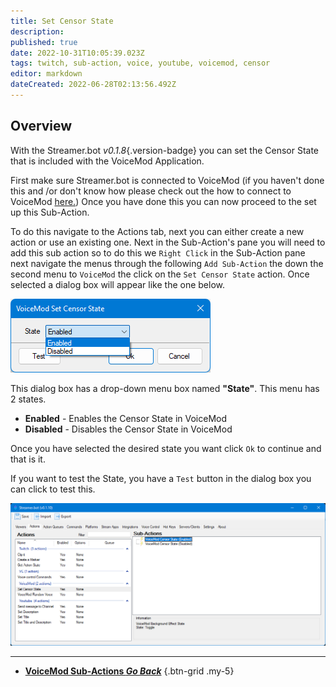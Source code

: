 ```yaml
---
title: Set Censor State
description: 
published: true
date: 2022-10-31T10:05:39.023Z
tags: twitch, sub-action, voice, youtube, voicemod, censor
editor: markdown
dateCreated: 2022-06-28T02:13:56.492Z
---
```


## Overview
With the Streamer.bot *v0.1.8*{.version-badge} you can set the Censor State that is included with the VoiceMod Application.

First make sure Streamer.bot is connected to VoiceMod (if you haven't done this and /or don't know how please check out the how to connect to VoiceMod [here.](/en/Integrations/VoiceMod))
Once you have done this you can now proceed to the set up this Sub-Action.


To do this navigate to the Actions tab, next you can either create a new action or use an existing one.
Next in the Sub-Action's pane you will need to add this sub action so to do this we `Right Click` in the Sub-Action pane next navigate the menus through the following `Add Sub-Action` the down the second menu to `VoiceMod` the click on the `Set Censor State` action. Once selected a dialog box will appear like the one below.

![censor-state-dialog-box.png](/voicemod/censor-state-dialog-box.png)

This dialog box has a drop-down menu box named **"State"**. This menu has 2 states. 

- **Enabled** - Enables the Censor State in VoiceMod
- **Disabled** - Disables the Censor State in VoiceMod


Once you have selected the desired state you want click `Ok` to continue and that is it. 

If you want to test the State, you have a `Test` button in the dialog box you can click to test this.

![set-censor-state-complete.png](/voicemod/set-censor-state-complete.png)

---

- [<i class="mdi mdi-chevron-left"></i>**VoiceMod Sub-Actions *Go Back***](/Sub-Actions/VoiceMod)
{.btn-grid .my-5}